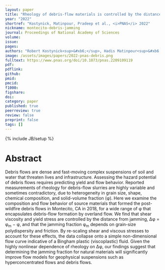 ```yaml
---
layout: paper
title: "Rheology of debris-flow materials is controlled by the distance from jamming"
year: "2022"
shortref: "Kostynick, Matinpour, Pradeep et al., <i>PNAS</i> 2022"
nickname: montecito-debris-jamming
journal: Proceedings of National Academy of Sciences
volume: 
issue: 
pages: 
authors: "Robert Kostynick<sup>&#xb6;</sup>, Hadis Matinpour<sup>&#xb6;</sup>, Shravan Pradeep<sup>&#xb6;</sup>, Sarah Haber, Alban Sauret, Eckart Meiburg, Thomas Dunne, Paulo Arratia, Douglas Jerolmack"
image: /assets/images/papers/2022-pnas-debris.png
fulltext: https://www.pnas.org/doi/10.1073/pnas.2209109119
pdf: 
pdflink: 
github: 
pmid: 
pmcid: 
f1000: 
figshare: 
doi: 
category: paper
published: true
peerreview: true
review: false
preprint: false
tags: []
---
```

{% include JB/setup %}

# Abstract 

Debris flows are dense and fast-moving complex suspensions of soil and water that threaten lives and infrastructure. Assessing the hazard potential of debris flows requires predicting yield and flow behavior. Reported measurements of rheology for debris-flow slurries are highly variable and sometimes contradictory, due to heterogeneity in grain size, shape, chemical composition, and solid-volume fraction (&phi;). Here we examine the composition and flow behavior of source materials that formed the post-wildfire debris flows in Montecito, CA in 2018, for a wide range of &phi; that encapsulates debris-flow formation by overland flow. We find that shear viscosity and yield stress are controlled by the distance from jamming, &Delta;&phi; = &phi;<sub>m</sub> − &phi;, and that the jamming fraction &phi;<sub>m</sub> depends on grain-size polydispersity and friction. By re-scaling shear and viscous stresses to account for these effects, the data collapse onto a simple non-dimensional flow curve indicative of a Bingham plastic (viscoplastic) fluid. Given the highly nonlinear dependence of rheology on &Delta;&phi;, our findings suggest that determining the jamming fraction for natural materials will significantly improve flow models for geophysical suspensions such as hyperconcentrated flows and debris flows.